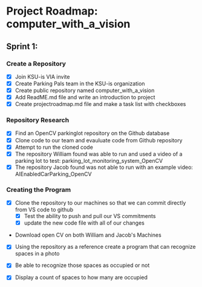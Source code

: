# Project Roadmap: computer_with_a_vision



## Sprint 1:

### Create a Repository
- [x] Join KSU-is VIA invite
- [x] Create Parking Pals team in the KSU-is organization
- [x] Create public repository named computer_with_a_vision
- [x] Add ReadME.md file and write an introduction to project
- [x] Create projectroadmap.md file and make a task list with checkboxes

### Repository Research
- [x] Find an OpenCV parkinglot repository on the Github database
- [x] Clone code to our team and evauluate code from Github repository 
- [x] Attempt to run the cloned code 
 - [x] The repository William found was able to run and used a video of a parking lot to test: parking_lot_monitoring_system_OpenCV
 - [x] The repository Jacob found was not able to run with an example video: AIEnabledCarParking_OpenCV
### Creating the Program  
- [x] Clone the repository to our machines so that we can commit directly from VS code to github
    - [x] Test the ability to push and pull our VS commitments 
    - [x] update the new code file with all of our changes
- Download open CV on both William and Jacob's Machines
- [x] Using the repository as a reference create a program that can recognize spaces in a photo
- [x] Be able to recognize those spaces as occupied or not
- [x] Display a count of spaces to how many are occupied

